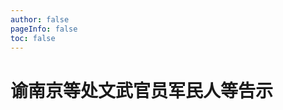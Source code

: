 ```yaml
---
author: false
pageInfo: false
toc: false
---
```


# 谕南京等处文武官员军民人等告示

<div class="heti heti--vertical">
</div>
